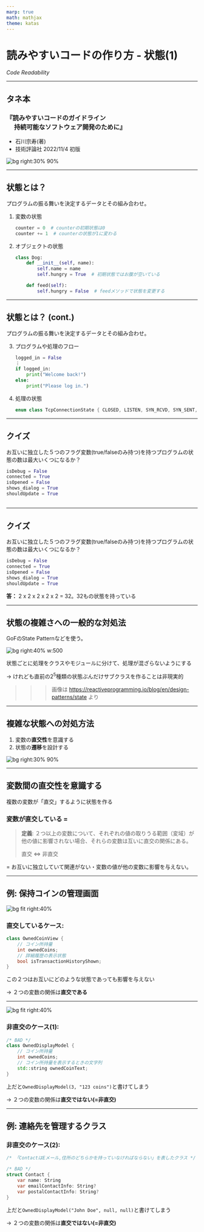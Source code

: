 ```yaml
---
marp: true
math: mathjax
theme: katas
---
```

<!-- 
size: 16:9
paginate: true
-->
<!-- header: 勉強会# ― エンジニアとしての解像度を高めるための勉強会-->

# 読みやすいコードの作り方 - 状態(1)

_Code Readability_

---

## タネ本

### 『読みやすいコードのガイドライン<br>　 持続可能なソフトウェア開発のために』

- 石川宗寿(著)
- 技術評論社 2022/11/4 初版

![bg right:30% 90%](assets/12-book.jpg)

---

## 状態とは？

プログラムの振る舞いを決定するデータとその組み合わせ。

1. 変数の状態
    ```py
    counter = 0  # counterの初期状態は0
    counter += 1  # counterの状態が1に変わる
    ```
2. オブジェクトの状態
    ```py
    class Dog:
        def __init__(self, name):
            self.name = name
            self.hungry = True  # 初期状態ではお腹が空いている

        def feed(self):
            self.hungry = False  # feedメソッドで状態を変更する
    ```

<!--
定義は、日常で使う「状態」と同様で問題ない。ただし、ソフトウェア開発においては以下の特徴がある。
* 状態は、時間の経過により変化するものに対して適用される
* 状態は、過去の処理結果を先々使用するために適用される
(https://mejiro8.hatenablog.com/entry/2021/11/07/003043) -->

---

## 状態とは？ (cont.)

プログラムの振る舞いを決定するデータとその組み合わせ。

3. プログラムや処理のフロー
    ```py
    logged_in = False
    ︙
    if logged_in:
        print("Welcome back!")
    else:
        print("Please log in.")

4. 処理の状態
    ```cpp
    enum class TcpConnectionState { CLOSED, LISTEN, SYN_RCVD, SYN_SENT, ESTAB, … }
    ```

<!--
もっと突き詰めて言うと、プログラムは入力がまったく同じである場合は同じように動き、一方で入力のほんの一部でも異なっていれば異なる動きをする(ことがある)。
これはつまりそのプログラムが「変化しうる変数や入力情報のすべての組み合わせからなる状態数」を持っているということになる
-->

---

## クイズ

お互いに独立した５つのフラグ変数(true/falseのみ持つ)を持つプログラムの状態の数は最大いくつになるか？

```py
isDebug = False
connected = True
isOpened = False
shows_dialog = True
shouldUpdate = True
```

##

---

## クイズ

お互いに独立した５つのフラグ変数(true/falseのみ持つ)を持つプログラムの状態の数は最大いくつになるか？

```py
isDebug = False
connected = True
isOpened = False
shows_dialog = True
shouldUpdate = True
```

**答：**  2 x 2 x 2 x 2 x 2 = 32。32もの状態を持っている

<!-- この32種類のどこにいるかを考えないといけない。この状態で、それぞれの組み合わせで別の処理をしないといけない。
現実はさらに難解で、この内のいくつかの組み合わせは存在してはならないというケースも合ったりする。それをきちんと管理できる？
だから状態は少ない方が良いことが分かる -->

<!-- ・・・とはいえ、状態はどうしても作らなければならないことがある。その状態とどう向き合うか、が長年我々が取り組んでいること -->

---

## 状態の複雑さへの一般的な対処法

GoFのState Patternなどを使う。

![bg right:40% w:500](./assets/20-state-diagram.png)

状態ごとに処理をクラスやモジュールに分けて、処理が混ざらないようにする

→ けれども直前の$2^5$種類の状態ぶんだけサブクラスを作ることは非現実的

>>> 画像は https://reactiveprogramming.io/blog/en/design-patterns/state より

<!-- ある状態のときの処理をクラスの中に閉じ込められるので、他の状態のことを考えなくてもよくなる -->

---

## 複雑な状態への対処方法

1. 変数の**直交性**を意識する
2. 状態の**遷移**を設計する

![bg right:30% 90%](assets/12-book.jpg)

<!-- この本ではどのような点に注意すると良いと言っているか -->

---

## 変数間の直交性を意識する

複数の変数が「直交」するように状態を作る

### 変数が**直交**している =

> **定義**:
> ２つ以上の変数について、それぞれの値の取りうる範囲（変域）が他の値に影響されない場合、それらの変数は互いに直交の関係にある。
>
> 直交 ⇔ 非直交

= お互いに独立していて関連がない・変数の値が他の変数に影響を与えない。

---

## 例: 保持コインの管理画面

![bg fit right:40%](assets/20-sampleapp.png)

### 直交しているケース:
```cpp
class OwnedCoinView {
    // コイン所持量
    int ownedCoins;
    // 詳細履歴の表示状態
    bool isTransactionHistoryShown;
}
```

この２つはお互いにどのような状態であっても影響を与えない

→ ２つの変数の関係は**直交である**

---

![bg fit right:40%](assets/20-sampleapp.png)

### 非直交のケース(1):
```cpp
/* BAD */
class OwnedDisplayModel {
    // コイン所持量
    int ownedCoins;
    // コイン所持量を表示するときの文字列
    std::string ownedCoinText;
}
```

上だと`OwnedDisplayModel(3, "123 coins")`と書けてしまう

→ ２つの変数の関係は**直交ではない(=非直交)**

---

## 例: 連絡先を管理するクラス

### 非直交のケース(2):
```cs
/* 「ContactはEメール,住所のどちらかを持っていなければならない」を表したクラス */

/* BAD */
struct Contact {
    var name: String
    var emailContactInfo: String?
    var postalContactInfo: String?
}
```

上だと`OwnedDisplayModel("John Doe", null, null)`と書けてしまう

→ ２つの変数の関係は**直交ではない(=非直交)**

